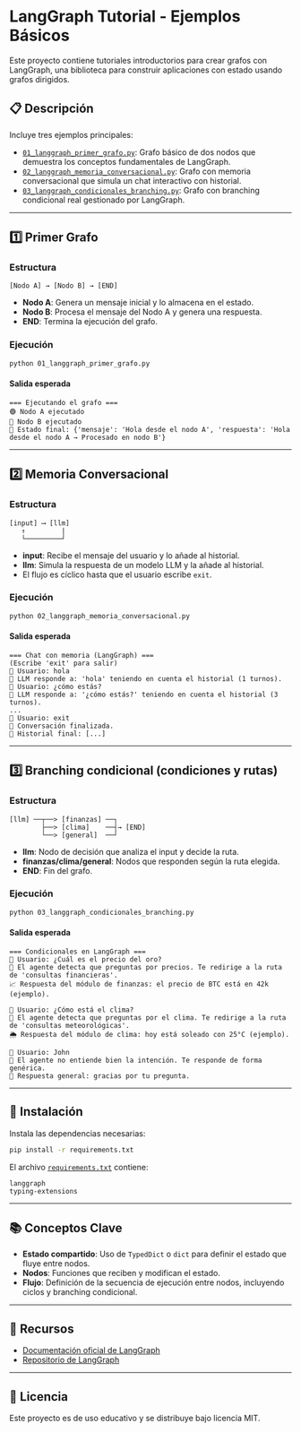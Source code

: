# LangGraph Tutorial - Ejemplos Básicos

Este proyecto contiene tutoriales introductorios para crear grafos con LangGraph, una biblioteca para construir aplicaciones con estado usando grafos dirigidos.

## 📋 Descripción

Incluye tres ejemplos principales:

- [`01_langgraph_primer_grafo.py`](01_langgraph_primer_grafo.py): Grafo básico de dos nodos que demuestra los conceptos fundamentales de LangGraph.
- [`02_langgraph_memoria_conversacional.py`](02_langgraph_memoria_conversacional.py): Grafo con memoria conversacional que simula un chat interactivo con historial.
- [`03_langgraph_condicionales_branching.py`](03_langgraph_condicionales_branching.py): Grafo con branching condicional real gestionado por LangGraph.

---

## 1️⃣ Primer Grafo

### Estructura

```
[Nodo A] → [Nodo B] → [END]
```

- **Nodo A**: Genera un mensaje inicial y lo almacena en el estado.
- **Nodo B**: Procesa el mensaje del Nodo A y genera una respuesta.
- **END**: Termina la ejecución del grafo.

### Ejecución

```bash
python 01_langgraph_primer_grafo.py
```

#### Salida esperada

```
=== Ejecutando el grafo ===
🟢 Nodo A ejecutado
🔵 Nodo B ejecutado
📌 Estado final: {'mensaje': 'Hola desde el nodo A', 'respuesta': 'Hola desde el nodo A → Procesado en nodo B'}
```

---

## 2️⃣ Memoria Conversacional

### Estructura

```
[input] ⟶ [llm]
   ↑         |
   └─────────┘
```

- **input**: Recibe el mensaje del usuario y lo añade al historial.
- **llm**: Simula la respuesta de un modelo LLM y la añade al historial.
- El flujo es cíclico hasta que el usuario escribe `exit`.

### Ejecución

```bash
python 02_langgraph_memoria_conversacional.py
```

#### Salida esperada

```
=== Chat con memoria (LangGraph) ===
(Escribe 'exit' para salir)
👤 Usuario: hola
🤖 LLM responde a: 'hola' teniendo en cuenta el historial (1 turnos).
👤 Usuario: ¿cómo estás?
🤖 LLM responde a: '¿cómo estás?' teniendo en cuenta el historial (3 turnos).
...
👤 Usuario: exit
👋 Conversación finalizada.
📌 Historial final: [...]
```

---

## 3️⃣ Branching condicional (condiciones y rutas)

### Estructura

```
[llm] ──┬──> [finanzas] ──┐
        ├──> [clima]    ──┤→ [END]
        └──> [general]  ──┘
```

- **llm**: Nodo de decisión que analiza el input y decide la ruta.
- **finanzas/clima/general**: Nodos que responden según la ruta elegida.
- **END**: Fin del grafo.

### Ejecución

```bash
python 03_langgraph_condicionales_branching.py
```

#### Salida esperada

```
=== Condicionales en LangGraph ===
👤 Usuario: ¿Cuál es el precio del oro?
🤖 El agente detecta que preguntas por precios. Te redirige a la ruta de 'consultas financieras'.
📈 Respuesta del módulo de finanzas: el precio de BTC está en 42k (ejemplo).

👤 Usuario: ¿Cómo está el clima?
🤖 El agente detecta que preguntas por el clima. Te redirige a la ruta de 'consultas meteorológicas'.
🌦️ Respuesta del módulo de clima: hoy está soleado con 25°C (ejemplo).

👤 Usuario: John
🤖 El agente no entiende bien la intención. Te responde de forma genérica.
💬 Respuesta general: gracias por tu pregunta.
```

---

## 🔧 Instalación

Instala las dependencias necesarias:

```bash
pip install -r requirements.txt
```

El archivo [`requirements.txt`](requirements.txt) contiene:

```
langgraph
typing-extensions
```

---

## 📚 Conceptos Clave

- **Estado compartido**: Uso de `TypedDict` o `dict` para definir el estado que fluye entre nodos.
- **Nodos**: Funciones que reciben y modifican el estado.
- **Flujo**: Definición de la secuencia de ejecución entre nodos, incluyendo ciclos y branching condicional.

---

## 🔗 Recursos

- [Documentación oficial de LangGraph](https://python.langchain.com/docs/langgraph)
- [Repositorio de LangGraph](https://github.com/langchain-ai/langgraph)

---

## 📝 Licencia

Este proyecto es de uso educativo y se distribuye bajo licencia MIT.